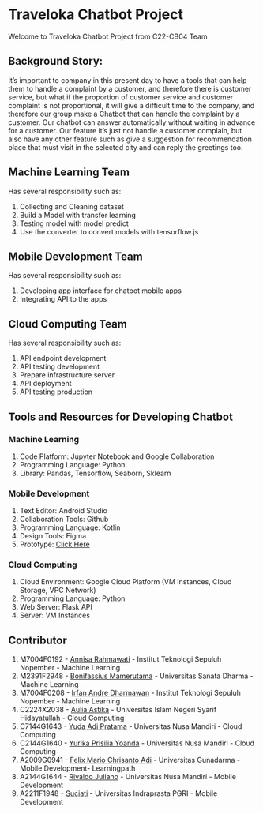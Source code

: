 # Traveloka Chatbot Project
Welcome to Traveloka Chatbot Project from C22-CB04 Team

## Background Story:
It’s important to company in this present day to have a tools that can help them to handle a complaint by a customer, and therefore there is customer service, but what if the proportion of customer service and customer complaint is not proportional, it will give a difficult time to the company, and therefore our group make a Chatbot that can handle the complaint by a customer. Our chatbot can answer automatically without waiting in advance for a customer. Our feature it’s just not handle a customer complain, but also have any other feature such as give a suggestion for recommendation place that must visit in the selected city and can reply the greetings too.

## Machine Learning Team
Has several responsibility such as:
1. Collecting and Cleaning dataset
2. Build a Model with transfer learning
3. Testing model with model predict
4. Use the converter to convert models with tensorflow.js

## Mobile Development Team
Has several responsibility such as:
1. Developing app interface for chatbot mobile apps
2. Integrating API to the apps

## Cloud Computing Team
Has several responsibility such as:
1. API endpoint development
2. API testing development
3. Prepare infrastructure server
4. API deployment
5. API testing production

## Tools and Resources for Developing Chatbot

### Machine Learning
1. Code Platform: Jupyter Notebook and Google Collaboration
2. Programming Language: Python
3. Library: Pandas, Tensorflow, Seaborn, Sklearn

### Mobile Development
1. Text Editor: Android Studio
2. Collaboration Tools: Github
3. Programming Language: Kotlin
4. Design Tools: Figma
5. Prototype: [Click Here](https://bit.ly/final-prototype-c22-cb04)

### Cloud Computing
1. Cloud Environment: Google Cloud Platform (VM Instances, Cloud Storage, VPC Network)
2. Programming Language: Python
3. Web Server: Flask API
4. Server: VM Instances

## Contributor

1. M7004F0192 - [Annisa Rahmawati](https://www.linkedin.com/in/annisa-rahmawati-aa58ab1b1/) - Institut Teknologi Sepuluh Nopember - Machine Learning
2. M2391F2948 - [Bonifassius Mamerutama](https://www.linkedin.com/in/bonifm/) - Universitas Sanata Dharma - Machine Learning
3. M7004F0208 - [Irfan Andre Dharmawan](https://www.linkedin.com/in/irfanandre/) - Institut Teknologi Sepuluh Nopember - Machine Learning
4. C2224X2038 - [Aulia Astika](https://www.linkedin.com/in/aulia-astika/) - Universitas Islam Negeri Syarif Hidayatullah - Cloud Computing
5. C7144G1643 - [Yuda Adi Pratama](https://www.linkedin.com/in/yuda-adi-pratama/) - Universitas Nusa Mandiri - Cloud Computing
6. C2144G1640 - [Yurika Prisilia Yoanda](https://www.linkedin.com/in/yurika-prisilia-yoanda-89b7b1161) - Universitas Nusa Mandiri - Cloud Computing
7. A2009G0941 - [Felix Mario Chrisanto Adi](https://www.linkedin.com/in/felix-mario-chrisanto-adi-33a209227/) - Universitas Gunadarma - Mobile Development- Learningpath
8. A2144G1644 - [Rivaldo Juliano](https://www.linkedin.com/in/rivaldo-juliano-a896a0188/) - Universitas Nusa Mandiri - Mobile Development
9. A2211F1948 - [Suciati](https://www.linkedin.com/in/suci-ati-28457a236/) - Universitas Indraprasta PGRI - Mobile Development